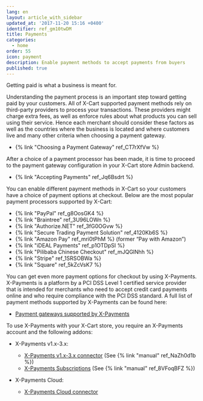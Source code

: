 ```yaml
---
lang: en
layout: article_with_sidebar
updated_at: '2017-11-20 15:16 +0400'
identifier: ref_gm10twDM
title: Payments
categories:
  - home
order: 55
icon: payment
description: Enable payment methods to accept payments from buyers
published: true
---
```

Getting paid is what a business is meant for. 

Understanding the payment process is an important step toward getting paid by your customers. All of X-Cart supported payment methods rely on third-party providers to process your transactions. These providers might charge extra fees, as well as enforce rules about what products you can sell using their service. Hence each merchant should consider these factors as well as the countries where the business is located and where customers live and many other criteria when choosing a payment gateway. 

*   {% link "Choosing a Payment Gateway" ref_CT7rXfVw %}

After a choice of a payment processor has been made, it is time to proceed to the payment gateway configuration in your X-Cart store Admin backend. 

*   {% link "Accepting Payments" ref_Jq6Bsdrt %}

You can enable different payment methods in X-Cart so your customers have a choice of payment options at checkout. Below are the most popular payment processors supported by X-Cart:

*   {% link "PayPal" ref_g8OosGK4 %}
*   {% link "Braintree" ref_3U96LOWn %}
*   {% link "Authorize.NET" ref_3fG0OGvw %}
*   {% link "Secure Trading Payment Solution" ref_4120Kb6S %}
*   {% link "Amazon Pay" ref_mri0tPhM %} (former “Pay with Amazon”) 
*   {% link "iDEAL Payments" ref_p1OTDpSI %}
*   {% link "Pilibaba Chinese Checkout" ref_mJQGlNhh %}
*   {% link "Stripe" ref_1SRSOBWa %}
*   {% link "Square" ref_5kZcVsK7 %}

You can get even more payment options for checkout by using X-Payments. X-Payments is a platform by a PCI DSS Level 1 certified service provider that is intended for merchants who need to accept credit card payments online and who require compliance with the PCI DSS standard. A full list of payment methods supported by X-Payments can be found here:

*   [Payment gateways supported by X-Payments](https://www.x-payments.com/help/X-Payments:Payment_gateways_supported_by_X-Payments_3.1)

To use X-Payments with your X-Cart store, you require an X-Payments account and the following addons:

* X-Payments v1.x-3.x:

  * [X-Payments v1.x-3.x connector](https://market.x-cart.com/addons/xpayments-connector.html) (See {% link "manual" ref_NaZh0d1b %})
  * [X-Payments Subscriptions](https://market.x-cart.com/addons/x-payments-subscriptions-and-installements.html) (See {% link "manual" ref_8VFoqBFZ %})
  
* X-Payments Cloud:
 
  * [X-Payments Cloud connector](https://market.x-cart.com/addons/x-payments-cloud.html)
